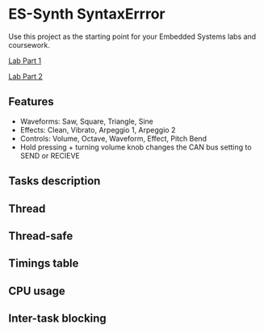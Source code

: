 # ES-Synth SyntaxErrror

  Use this project as the starting point for your Embedded Systems labs and coursework.
  
  [Lab Part 1](doc/LabPart1.md)
  
  [Lab Part 2](doc/LabPart2.md)

## Features
  - Waveforms: Saw, Square, Triangle, Sine
  - Effects: Clean, Vibrato, Arpeggio 1, Arpeggio 2
  - Controls: Volume, Octave, Waveform, Effect, Pitch Bend
  - Hold pressing + turning volume knob changes the CAN bus setting to SEND or RECIEVE
  
## Tasks description

## Thread

## Thread-safe

## Timings table

## CPU usage

## Inter-task blocking
